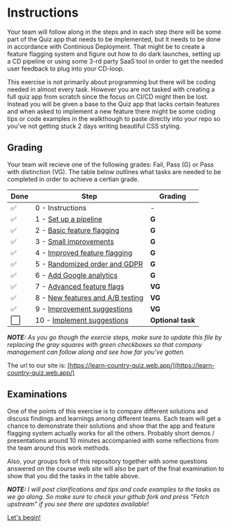 # Instructions
Your team will follow along in the steps and in each step there will be some part of the Quiz app that needs to be implemented, but it needs to be done in accordance with Continious Deployment. That might be to create a feature flagging system and figure out how to do dark launches, setting up a CD pipeline or using some 3-rd party SaaS tool in order to get the needed user feedback to plug into your CD-loop.

This exercise is not primarily about programming but there will be coding needed in almost every task. However you are not tasked with creating a full quiz app from scratch since the focus on CI/CD might then be lost. Instead you will be given a base to the Quiz app that lacks certain features and when asked to implement a new feature there might be some coding tips or code examples in the walkthough to paste directly into your repo so you've not getting stuck 2 days writing beautiful CSS styling.

## Grading
Your team will recieve one of the following grades: Fail, Pass (G) or Pass with distinction (VG). The table below outlines what tasks are needed to be completed in order to achieve a certian grade.

| Done | Step                                                                 | Grading           |
| ---- | -------------------------------------------------------------------- | ----------------- |
| ✅    | 0 - Instructions                                                     | -                 |
| ✅    | 1 - [Set up a pipeline](1-pipeline.md)                               | **G**             |
| ✅    | 2 - [Basic feature flagging](2-basic-feature-flagging.md)            | **G**             |
| ✅    | 3 - [Small improvements](3-small-improvements.md)                    | **G**             |
| ✅    | 4 - [Improved feature flagging](4-improved-feature-flagging.md)      | **G**             |
| ✅    | 5 - [Randomized order and GDPR](5-randomized-order.md)               | **G**             |
| ✅    | 6 - [Add Google analytics](6-google-analytics.md)                    | **G**             |
| ✅    | 7 - [Advanced feature flags](7-advanced-feature-flags.md)            | **VG**            |
| ✅    | 8 - [New features and A/B testing](8-new-features-and-ab-testing.md) | **VG**            |
| ✅    | 9 - [Improvement suggestions](9-suggest-improvements.md)             | **VG**            |
| ⬜    | 10 - [Implement suggestions](10-implement-suggestions.md)            | **Optional task** |


***NOTE:** As you go though the exercie steps, make sure to update this file by replacing the gray squares with green checkboxes so that company management can follow along and see how far you've gotten.*

The url to our site is:
[https://learn-country-quiz.web.app/](https://learn-country-quiz.web.app/)


## Examinations
One of the points of this exercise is to compare different solutions and discuss findings and learnings among different teams. Each team will get a chance to demonstrate their solutions and show that the app and feature flagging system actually works for all the others. Probably short demos / presentations around 10 minutes accompanied with some reflections from the team around this work methods.

Also, your groups fork of this repository together with some questions answered on the course web site will also be part of the final examination to show that you did the tasks in the table above.

***NOTE:** I will post clarifications and tips and code examples to the tasks as we go along. So make sure to check your github fork and press "Fetch upstream" if you see there are updates available!*

[Let's begin!](1-pipeline.md)
